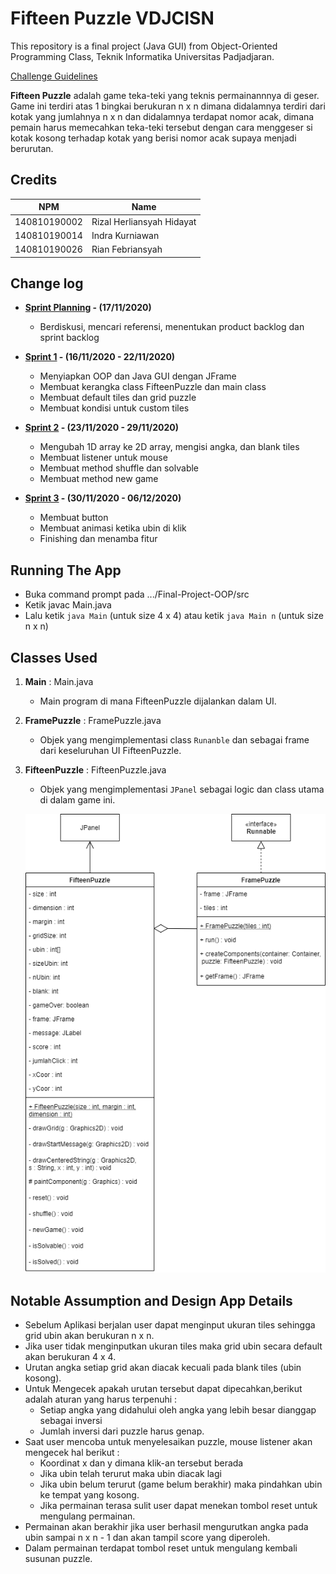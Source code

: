 # Fifteen Puzzle VDJCISN

This repository is a final project (Java GUI) from Object-Oriented Programming Class, Teknik Informatika Universitas Padjadjaran.

[Challenge Guidelines](challenge-guideline.md)

**Fifteen Puzzle** adalah game teka-teki yang teknis permainannnya di geser. Game ini terdiri atas 1 bingkai berukuran n x n dimana didalamnya terdiri dari kotak yang jumlahnya n x n dan didalamnya terdapat nomor acak, dimana pemain harus memecahkan teka-teki tersebut dengan cara menggeser si kotak kosong terhadap kotak yang berisi nomor acak supaya menjadi berurutan.

## Credits

| NPM          | Name                      |
| ------------ | ------------------------- |
| 140810190002 | Rizal Herliansyah Hidayat |
| 140810190014 | Indra Kurniawan           |
| 140810190026 | Rian Febriansyah          |

## Change log

- **[Sprint Planning](changelog/sprint-planning.md) - (17/11/2020)**

  - Berdiskusi, mencari referensi, menentukan product backlog dan sprint backlog

- **[Sprint 1](changelog/sprint-1.md) - (16/11/2020 - 22/11/2020)**

  - Menyiapkan OOP dan Java GUI dengan JFrame
  - Membuat kerangka class FifteenPuzzle dan main class
  - Membuat default tiles dan grid puzzle
  - Membuat kondisi untuk custom tiles

- **[Sprint 2](changelog/sprint-2.md) - (23/11/2020 - 29/11/2020)**

  - Mengubah 1D array ke 2D array, mengisi angka, dan blank tiles
  - Membuat listener untuk mouse
  - Membuat method shuffle dan solvable
  - Membuat method new game

- **[Sprint 3](changelog/sprint-3.md) - (30/11/2020 - 06/12/2020)**
  - Membuat button
  - Membuat animasi ketika ubin di klik
  - Finishing dan menamba fitur

## Running The App

- Buka command prompt pada .../Final-Project-OOP/src
- Ketik javac Main.java
- Lalu ketik `java Main` (untuk size 4 x 4) atau ketik `java Main n` (untuk size n x n)

## Classes Used

1. **Main** : Main.java

   - Main program di mana FifteenPuzzle dijalankan dalam UI.

2. **FramePuzzle** : FramePuzzle.java

   - Objek yang mengimplementasi class `Runanble` dan sebagai frame dari keseluruhan UI FifteenPuzzle.

3. **FifteenPuzzle** : FifteenPuzzle.java

   - Objek yang mengimplementasi `JPanel` sebagai logic dan class utama di dalam game ini.

   ![UML](/images/UML_15Puzzle.png)

## Notable Assumption and Design App Details

- Sebelum Aplikasi berjalan user dapat menginput ukuran tiles sehingga grid ubin akan berukuran n x n.
- Jika user tidak menginputkan ukuran tiles maka grid ubin secara default akan berukuran 4 x 4.
- Urutan angka setiap grid akan diacak kecuali pada blank tiles (ubin kosong).
- Untuk Mengecek apakah urutan tersebut dapat dipecahkan,berikut adalah aturan yang harus terpenuhi :
  - Setiap angka yang didahului oleh angka yang lebih besar dianggap sebagai inversi
  - Jumlah inversi dari puzzle harus genap.
- Saat user mencoba untuk menyelesaikan puzzle, mouse listener akan mengecek hal berikut :
  - Koordinat x dan y dimana klik-an tersebut berada
  - Jika ubin telah terurut maka ubin diacak lagi
  - Jika ubin belum terurut (game belum berakhir) maka pindahkan ubin ke tempat yang kosong.
  - Jika permainan terasa sulit user dapat menekan tombol reset untuk mengulang permainan.
- Permainan akan berakhir jika user berhasil mengurutkan angka pada ubin sampai n x n - 1 dan akan tampil score yang diperoleh.
- Dalam permainan terdapat tombol reset untuk mengulang kembali susunan puzzle.
